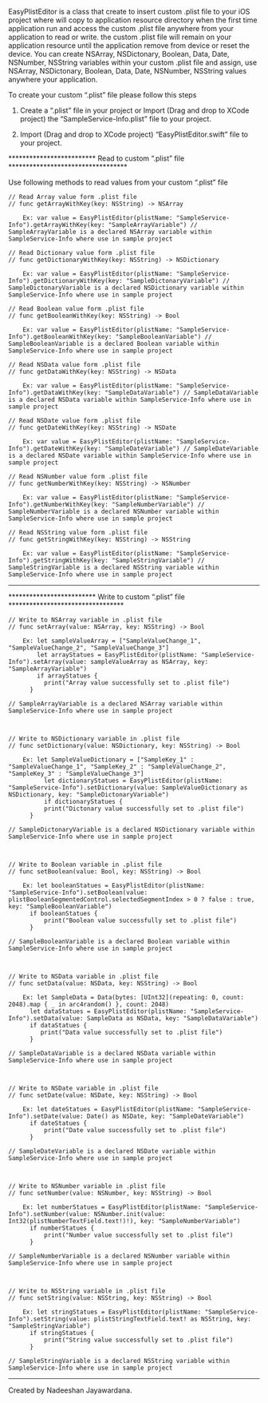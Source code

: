 EasyPlistEditor is a class that create to insert custom .plist file to your iOS project where will copy to application resource directory when the first time application run and access the custom .plist file anywhere from your application to read or write. the custom .plist file will remain on your application resource until the application remove from device or reset the device. You can create NSArray, NSDictonary, Boolean, Data, Date, NSNumber, NSString variables within your custom .plist file and assign, use NSArray, NSDictonary, Boolean, Data, Date, NSNumber, NSString values anywhere your application.

To create your custom “.plist” file please follow this steps

1. Create a “.plist” file in your project or Import (Drag and drop to XCode project) the “SampleService-Info.plist” file to your project.

2. Import (Drag and drop to XCode project) “EasyPlistEditor.swift” file to your project.

************************* Read to custom “.plist” file **********************************

Use following methods to read values from your custom “.plist” file

	// Read Array value form .plist file
	// func getArrayWithKey(key: NSString) -> NSArray

    	Ex: var value = EasyPlistEditor(plistName: "SampleService-Info").getArrayWithKey(key: "SampleArrayVariable") // SampleArrayVariable is a declared NSArray variable within SampleService-Info where use in sample project

	// Read Dictionary value form .plist file
	// func getDictionaryWithKey(key: NSString) -> NSDictionary

    	Ex: var value = EasyPlistEditor(plistName: "SampleService-Info").getDictionaryWithKey(key: "SampleDictonaryVariable") // SampleDictonaryVariable is a declared NSDictionary variable within SampleService-Info where use in sample project

	// Read Boolean value form .plist file
	// func getBooleanWithKey(key: NSString) -> Bool

    	Ex: var value = EasyPlistEditor(plistName: "SampleService-Info").getBooleanWithKey(key: "SampleBooleanVariable") // SampleBooleanVariable is a declared Boolean variable within SampleService-Info where use in sample project

	// Read NSData value form .plist file
	// func getDataWithKey(key: NSString) -> NSData

    	Ex: var value = EasyPlistEditor(plistName: "SampleService-Info").getDataWithKey(key: "SampleDataVariable") // SampleDataVariable is a declared NSData variable within SampleService-Info where use in sample project

	// Read NSDate value form .plist file
	// func getDateWithKey(key: NSString) -> NSDate

    	Ex: var value = EasyPlistEditor(plistName: "SampleService-Info").getDateWithKey(key: "SampleDateVariable") // SampleDateVariable is a declared NSDate variable within SampleService-Info where use in sample project

	// Read NSNumber value form .plist file
	// func getNumberWithKey(key: NSString) -> NSNumber

    	Ex: var value = EasyPlistEditor(plistName: "SampleService-Info").getNumberWithKey(key: "SampleNumberVariable") // SampleNumberVariable is a declared NSNumber variable within SampleService-Info where use in sample project

	// Read NSString value form .plist file
	// func getStringWithKey(key: NSString) -> NSString

    	Ex: var value = EasyPlistEditor(plistName: "SampleService-Info").getStringWithKey(key: "SampleStringVariable") // SampleStringVariable is a declared NSString variable within SampleService-Info where use in sample project

*****************************************************************************************

************************* Write to custom “.plist” file *********************************

	// Write to NSArray variable in .plist file
	// func setArray(value: NSArray, key: NSString) -> Bool

    	Ex: let sampleValueArray = ["SampleValueChange_1", "SampleValueChange_2", "SampleValueChange_3"]
    	    let arrayStatues = EasyPlistEditor(plistName: "SampleService-Info").setArray(value: sampleValueArray as NSArray, key: "SampleArrayVariable")
    	    if arrayStatues {
              print("Array value successfully set to .plist file")
          }

	// SampleArrayVariable is a declared NSArray variable within SampleService-Info where use in sample project


	
	// Write to NSDictionary variable in .plist file
	// func setDictionary(value: NSDictionary, key: NSString) -> Bool

    	Ex: let SampleValueDictionary = ["SampleKey_1" : "SampleValueChange_1", "SampleKey_2" : "SampleValueChange_2", "SampleKey_3" : "SampleValueChange_3"]
    		  let dictionaryStatues = EasyPlistEditor(plistName: "SampleService-Info").setDictionary(value: SampleValueDictionary as NSDictionary, key: "SampleDictonaryVariable")
    		  if dictionaryStatues {
              print("Dictonary value successfully set to .plist file")
          } 

	// SampleDictonaryVariable is a declared NSDictionary variable within SampleService-Info where use in sample project



	// Write to Boolean variable in .plist file
	// func setBoolean(value: Bool, key: NSString) -> Bool

    	Ex: let booleanStatues = EasyPlistEditor(plistName: "SampleService-Info").setBoolean(value: plistBooleanSegmentedControl.selectedSegmentIndex > 0 ? false : true, key: "SampleBooleanVariable")
          if booleanStatues {
              print("Boolean value successfully set to .plist file")
          }

	// SampleBooleanVariable is a declared Boolean variable within SampleService-Info where use in sample project



	// Write to NSData variable in .plist file
	// func setData(value: NSData, key: NSString) -> Bool

    	Ex: let SampleData = Data(bytes: [UInt32](repeating: 0, count: 2048).map { _ in arc4random() }, count: 2048)
          let dataStatues = EasyPlistEditor(plistName: "SampleService-Info").setData(value: SampleData as NSData, key: "SampleDataVariable")
          if dataStatues {
             print("Data value successfully set to .plist file")
          }

	// SampleDataVariable is a declared NSData variable within SampleService-Info where use in sample project



	// Write to NSDate variable in .plist file
	// func setDate(value: NSDate, key: NSString) -> Bool

    	Ex: let dateStatues = EasyPlistEditor(plistName: "SampleService-Info").setDate(value: Date() as NSDate, key: "SampleDateVariable")
          if dateStatues {
              print("Date value successfully set to .plist file")
          }

	// SampleDateVariable is a declared NSDate variable within SampleService-Info where use in sample project


	
	// Write to NSNumber variable in .plist file
	// func setNumber(value: NSNumber, key: NSString) -> Bool

    	Ex: let numberStatues = EasyPlistEditor(plistName: "SampleService-Info").setNumber(value: NSNumber.init(value: Int32(plistNumberTextField.text!)!), key: "SampleNumberVariable")
          if numberStatues {
              print("Number value successfully set to .plist file")
          }

	// SampleNumberVariable is a declared NSNumber variable within SampleService-Info where use in sample project



	// Write to NSString variable in .plist file
	// func setString(value: NSString, key: NSString) -> Bool

    	Ex: let stringStatues = EasyPlistEditor(plistName: "SampleService-Info").setString(value: plistStringTextField.text! as NSString, key: "SampleStringVariable")
          if stringStatues {
              print("String value successfully set to .plist file")
          }

	// SampleStringVariable is a declared NSString variable within SampleService-Info where use in sample project

*****************************************************************************************

Created by Nadeeshan Jayawardana.

